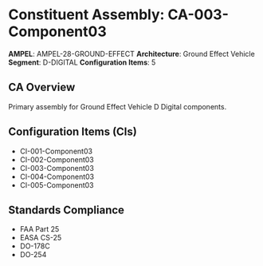 # Constituent Assembly: CA-003-Component03

**AMPEL**: AMPEL-28-GROUND-EFFECT
**Architecture**: Ground Effect Vehicle
**Segment**: D-DIGITAL
**Configuration Items**: 5

## CA Overview
Primary assembly for Ground Effect Vehicle D Digital components.

## Configuration Items (CIs)
- CI-001-Component03
- CI-002-Component03
- CI-003-Component03
- CI-004-Component03
- CI-005-Component03

## Standards Compliance
- FAA Part 25
- EASA CS-25
- DO-178C
- DO-254
